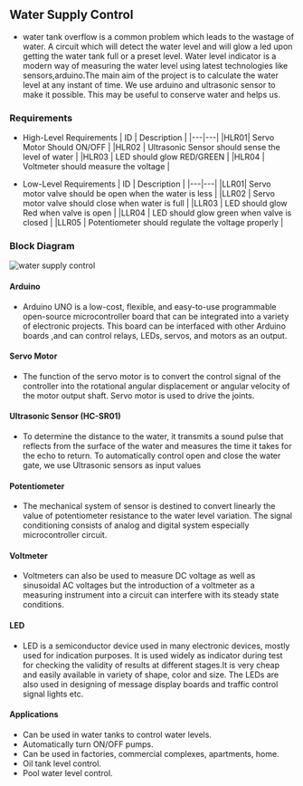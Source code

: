 ## Water Supply Control
- water tank overflow is a common problem which leads to the wastage of water. A circuit which will detect the water level and will glow a led upon getting the water tank full or a preset level. Water level indicator is a modern way of measuring the water level using latest technologies like sensors,arduino.The main aim of the project is to calculate the water level at any instant of time. We use arduino and ultrasonic sensor to make it possible. This may be useful to conserve water and helps us.

### Requirements
- High-Level Requirements
| ID | Description |
  |---|---|
  |HLR01| Servo Motor Should ON/OFF |
  |HLR02 | Ultrasonic Sensor should sense the level of water |
  |HLR03 | LED should glow RED/GREEN |
  |HLR04 | Voltmeter should measure the voltage |
  
 - Low-Level Requirements
   | ID | Description |
    |---|---|
    |LLR01| Servo motor valve should be open when the water is less |
    |LLR02 | Servo motor valve should close when water is full |
    |LLR03 | LED should glow Red when valve is open |
    |LLR04 | LED should glow green when valve is closed |
    |LLR05 | Potentiometer should regulate the voltage properly |
  
### Block Diagram
![water supply control](https://user-images.githubusercontent.com/98817420/155746157-e282c0cd-1574-42bb-8356-e648e0c306d2.png)
#### Arduino
- Arduino UNO is a low-cost, flexible, and easy-to-use programmable open-source microcontroller board that can be integrated into a variety of electronic projects. This board can be interfaced with other Arduino boards ,and can control relays, LEDs, servos, and motors as an output.
#### Servo Motor
- The function of the servo motor is to convert the control signal of the controller into the rotational angular displacement or angular velocity of the motor output shaft. Servo motor is used to drive the joints.
#### Ultrasonic Sensor (HC-SR01)
- To determine the distance to the water, it transmits a sound pulse that reflects from the surface of the water and measures the time it takes for the echo to return. To automatically control open and close the water gate, we use Ultrasonic sensors as input values
#### Potentiometer
- The mechanical system of sensor is destined to convert linearly the value of potentiometer resistance to the water level variation. The signal conditioning consists of analog and digital system especially microcontroller circuit.
#### Voltmeter
- Voltmeters can also be used to measure DC voltage as well as sinusoidal AC voltages but the introduction of a voltmeter as a measuring instrument into a circuit can interfere with its steady state conditions.
#### LED
-  LED is a semiconductor device used in many electronic devices, mostly used for indication purposes. It is used widely as indicator during test for checking the validity of results at different stages.It is very cheap and easily available in variety of shape, color and size. The LEDs are also used in designing of message display boards and traffic control signal lights etc.

#### Applications
- Can be used in water tanks to control water levels.
- Automatically turn ON/OFF pumps.
- Can be used in factories, commercial complexes, apartments, home.
- Oil tank level control.
- Pool water level control.

